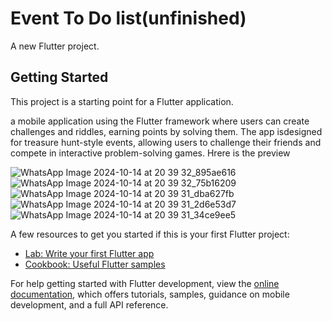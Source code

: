# Event To Do list(unfinished)

A new Flutter project.

## Getting Started

This project is a starting point for a Flutter application.

a mobile application using the Flutter framework where users can create challenges and riddles, earning points by solving them. The app isdesigned for treasure hunt-style events, allowing users to challenge their friends  and compete in interactive problem-solving games.
Hrere is the preview

![WhatsApp Image 2024-10-14 at 20 39 32_895ae616](https://github.com/user-attachments/assets/c86c2ca9-8ddd-4055-9d0c-5d811335df68)      ![WhatsApp Image 2024-10-14 at 20 39 32_75b16209](https://github.com/user-attachments/assets/debb45a1-522c-424e-86d5-54bde807de7d) ![WhatsApp Image 2024-10-14 at 20 39 31_dba627fb](https://github.com/user-attachments/assets/2c8afe8f-03ac-43e1-b8fc-c332ef5f739f) ![WhatsApp Image 2024-10-14 at 20 39 31_2d6e53d7](https://github.com/user-attachments/assets/aa9fd3ae-485f-4046-8383-ff8ee3dd1c0d) ![WhatsApp Image 2024-10-14 at 20 39 31_34ce9ee5](https://github.com/user-attachments/assets/e6c5d333-e72a-406f-b206-0ddffd5d5aa7)







A few resources to get you started if this is your first Flutter project:

- [Lab: Write your first Flutter app](https://docs.flutter.dev/get-started/codelab)
- [Cookbook: Useful Flutter samples](https://docs.flutter.dev/cookbook)

For help getting started with Flutter development, view the
[online documentation](https://docs.flutter.dev/), which offers tutorials,
samples, guidance on mobile development, and a full API reference.
